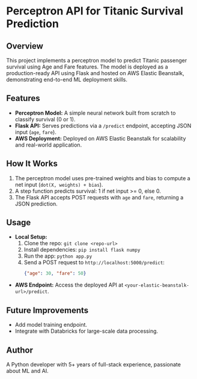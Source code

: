 # Perceptron API for Titanic Survival Prediction

## Overview
This project implements a perceptron model to predict Titanic passenger survival using Age and Fare features. The model is deployed as a production-ready API using Flask and hosted on AWS Elastic Beanstalk, demonstrating end-to-end ML deployment skills.

## Features
- **Perceptron Model:** A simple neural network built from scratch to classify survival (0 or 1).
- **Flask API:** Serves predictions via a `/predict` endpoint, accepting JSON input (`age`, `fare`).
- **AWS Deployment:** Deployed on AWS Elastic Beanstalk for scalability and real-world application.

## How It Works
1. The perceptron model uses pre-trained weights and bias to compute a net input (`dot(X, weights) + bias`).
2. A step function predicts survival: 1 if net input >= 0, else 0.
3. The Flask API accepts POST requests with `age` and `fare`, returning a JSON prediction.

## Usage
- **Local Setup:**
  1. Clone the repo: `git clone <repo-url>`
  2. Install dependencies: `pip install flask numpy`
  3. Run the app: `python app.py`
  4. Send a POST request to `http://localhost:5000/predict`:
     ```json
     {"age": 30, "fare": 50}
     ```
- **AWS Endpoint:** Access the deployed API at `<your-elastic-beanstalk-url>/predict`.

## Future Improvements
- Add model training endpoint.
- Integrate with Databricks for large-scale data processing.

## Author
A Python developer with 5+ years of full-stack experience, passionate about ML and AI.
